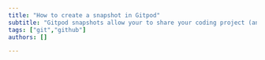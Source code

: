 ```yaml
---
title: "How to create a snapshot in Gitpod"
subtitle: "Gitpod snapshots allow your to share your coding project (and workspace configuration) in just a couple of clicks"
tags: ["git","github"]
authors: []

---
```

